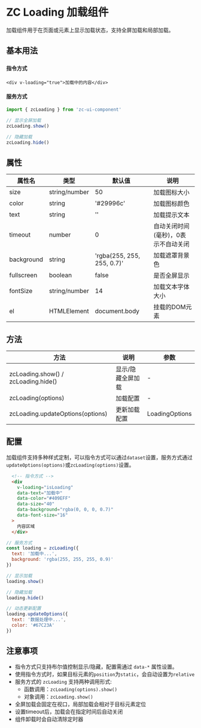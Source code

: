 # ZC Loading 加载组件

加载组件用于在页面或元素上显示加载状态，支持全屏加载和局部加载。

## 基本用法

###

#### 指令方式

```vue
<div v-loading="true">加载中的内容</div>
```

#### 服务方式

```js
import { zcLoading } from 'zc-ui-component'

// 显示全屏加载
zcLoading.show()

// 隐藏加载
zcLoading.hide()
```

## 属性

| 属性名 | 类型 | 默认值 | 说明 |
|-------|------|-------|------|
| size | string/number | 50 | 加载图标大小 |
| color | string | '#29996c' | 加载图标颜色 |
| text | string | '' | 加载提示文本 |
| timeout | number | 0 | 自动关闭时间(毫秒)，0表示不自动关闭 |
| background | string | 'rgba(255, 255, 255, 0.7)' | 加载遮罩背景色 |
| fullscreen | boolean | false | 是否全屏显示 |
| fontSize | string/number | 14 | 加载文本字体大小 |
| el | HTMLElement | document.body | 挂载的DOM元素 |

## 方法

| 方法 | 说明 | 参数 |
|------|------|------|
| zcLoading.show() / zcLoading.hide() | 显示/隐藏全屏加载 | - |
| zcLoading(options) | 加载配置 | - |
| zcLoading.updateOptions(options) | 更新加载配置 | LoadingOptions |

## 配置

加载组件支持多种样式定制，可以指令方式可以通过`dataset`设置，服务方式通过`updateOptions(options)`或`zcLoading(options)`设置。

```html
  <!-- 指令方式 -->
  <div 
    v-loading="isLoading" 
    data-text="加载中" 
    data-color="#409EFF"
    data-size="40"
    data-background="rgba(0, 0, 0, 0.7)"
    data-font-size="16"
  >
    内容区域
  </div>
```

```javascript
// 服务方式
const loading = zcLoading({
  text: '加载中...',
  background: 'rgba(255, 255, 255, 0.9)'
})

// 显示加载
loading.show()

// 隐藏加载
loading.hide()

// 动态更新配置
loading.updateOptions({
  text: '数据处理中...',
  color: '#67C23A'
})
```

## 注意事项

- 指令方式只支持布尔值控制显示/隐藏，配置需通过 `data-*` 属性设置。
- 使用指令方式时，如果目标元素的`position`为`static`，会自动设置为`relative`
- 服务方式的 `zcLoading` 支持两种调用形式:
  - 函数调用：`zcLoading(options).show()`
  - 对象调用：`zcLoading.show()`
- 全屏加载会固定在视口，局部加载会相对于目标元素定位
- 设置timeout后，加载会在指定时间后自动关闭
- 组件卸载时会自动清除定时器

